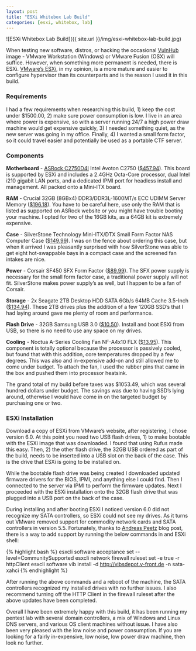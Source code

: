 ```yaml
---
layout: post
title: "ESXi Whitebox Lab Build"
categories: [esxi, whitebox, lab]
---
```

![ESXi Whitebox Lab Build]({{ site.url }}/img/esxi-whitebox-lab-build.jpg)

When testing new software, distros, or hacking the occasional [VulnHub][vulnhub] image - VMware Workstation (Windows) or VMware Fusion 
(OSX) will suffice. However, when something more permanent is needed, there is ESXi. [VMware’s ESXi][esxi], in my opinion, is a more 
mature and easier to configure hypervisor than its counterparts and is the reason I used it in this build.

### Requirements

I had a few requirements when researching this build, 1) keep the cost under $1500.00, 2) make sure power consumption is low. I 
live in an area where power is expensive, so with a server running 24/7 a high power draw machine would get expensive quickly, 
3) I needed something quiet, as the new server was going in my office. Finally, 4) I wanted a small form factor, so it could 
travel easier and potentially be used as a portable CTF server.

### Components

**Motherboard** - [ASRock C2750D4I][asrock] Intel Avoton C2750 ([$457.94][motherboard]). This board is supported by ESXi and includes 
a 2.4GHz Octa-Core processor, dual Intel i210 gigabit LAN ports, and a dedicated IPMI port for headless install and management. 
All packed onto a Mini-ITX board.

**RAM** - Crucial 32GB (8GBx4) DDR3/DDR3L-1600MT/s ECC UDIMM Server Memory ([$196.18][ram]). You have to be careful here, use only 
the RAM that is listed as supported on ASRock website or you might have trouble booting your machine. I opted for two of the 
16GB kits, as a 64GB kit is extremely expensive.

**Case** - SilverStone Technology Mini-ITX/DTX Small Form Factor NAS Computer Case ([$149.99][case]). I was on the fence about 
ordering this case, but when it arrived I was pleasantly surprised with how SilverStone was able to get eight hot-swappable 
bays in a compact case and the screened fan intakes are nice.

**Power** - Corsair SF450 SFX Form Factor ([$89.99][power]). The SFX power supply is necessary for the small form factor case, 
a traditional power supply will not fit. SilverStone makes power supply’s as well, but I happen to be a fan of Corsair.

**Storage** - 2x Seagate 2TB Desktop HDD SATA 6Gb/s 64MB Cache 3.5-Inch ([$134.94][storage]). These 2TB drives plus the addition of 
a few 120GB SSD’s that I had laying around gave me plenty of room and performance.

**Flash Drive** - 32GB Samsung USB 3.0 ([$10.50][flash-drive]). Install and boot ESXi from USB, so there is no need to use any space 
on my drives.

**Cooling** - Noctua A-Series Cooling Fan NF-A4x10 FLX ([$13.95][cooling]). This component is totally optional because the processor 
is passively cooled, but found that with this addition, core temperatures dropped by a few degrees. This was also and in-expensive 
add-on and still allowed me to come under budget. To attach the fan, I used the rubber pins that came in the box and pushed them 
into processor heatsink.

The grand total of my build before taxes was $1053.49, which was several hundred dollars under budget. The savings was due 
to having SSD’s lying around, otherwise I would have come in on the targeted budget by purchasing one or two.

### ESXi Installation

Download a copy of ESXi from VMware’s website, after registering, I chose version 6.0. At this point you need two USB flash 
drives, 1) to make bootable with the ESXi image that was downloaded. I found that using Rufus made this easy. Then, 2) the 
other flash drive, the 32GB USB ordered as part of the build, needs to be inserted into a USB slot on the back of the case. 
This is the drive that ESXi is going to be installed on. 

While the bootable flash drive was being created I downloaded updated firmware drivers for the BIOS, IPMI, and anything else 
I could find. Then I connected to the server via IPMI to perform the firmware updates. Next I proceeded with the ESXi 
installation onto the 32GB flash drive that was plugged into a USB port on the back of the case.

During installing and after booting ESXi I noticed version 6.0 did not recognize my SATA controllers, so ESXi could not see 
my drives. As it turns out VMware removed support for commodity network cards and SATA controllers in version 5.5. 
Fortunately, thanks to [Andreas Peetz][blog-post] blog post, there is a way to add support by running the below commands in 
and ESXi shell:

{% highlight bash %}
esxcli software acceptance set --level=CommunitySupported
esxcli network firewall ruleset set -e true -r httpClient
esxcli software vib install -d http://vibsdepot.v-front.de -n sata-xahci
{% endhighlight %}

After running the above commands and a reboot of the machine, the SATA controllers recognized my installed drives with no 
further issues. I also recommend turning off the HTTP Client in the firewall ruleset after the above updates have been completed. 

Overall I have been extremely happy with this build, it has been running my pentest lab with several domain controllers, a 
mix of Windows and Linux DNS servers, and various OS client machines without issue. I have also been very pleased with the 
low noise and power consumption. If you are looking for a fairly in-expensive, low noise, low power draw machine, then look 
no further.

[vulnhub]: https://www.vulnhub.com/
[esxi]: http://www.vmware.com/products/vsphere-hypervisor.html
[asrock]: http://www.asrockrack.com/general/productdetail.asp?Model=C2750D4I#Specifications
[blog-post]: http://www.v-front.de/2013/11/how-to-make-your-unsupported-sata-ahci.html
[motherboard]: https://www.amazon.com/gp/product/B00HIDQG6E/ref=oh_aui_detailpage_o02_s03?ie=UTF8&psc=1
[ram]: https://www.amazon.com/gp/product/B008EMA5VU/ref=oh_aui_detailpage_o07_s00?ie=UTF8&psc=1
[case]: https://www.amazon.com/gp/product/B00IAELTAI/ref=oh_aui_detailpage_o02_s01?ie=UTF8&psc=1
[power]: https://www.amazon.com/gp/product/B01CGI5M24/ref=oh_aui_detailpage_o00_s00?ie=UTF8&psc=1
[storage]: https://www.amazon.com/gp/product/B005T3GRN2/ref=oh_aui_detailpage_o02_s03?ie=UTF8&psc=1
[flash-drive]: https://www.amazon.com/gp/product/B013CCTM2E/ref=oh_aui_detailpage_o01_s00?ie=UTF8&psc=1
[cooling]: https://www.amazon.com/gp/product/B009NQLT0M/ref=oh_aui_detailpage_o09_s00?ie=UTF8&psc=1
